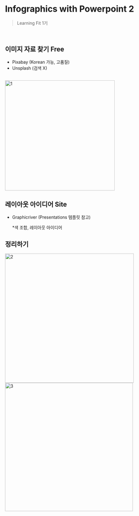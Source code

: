 # Infographics with Powerpoint 2

> Learning Fit 1기

<br>

## 이미지 자료 찾기 Free

- Pixabay (Korean 가능, 고품질)
- Unsplash (검색 X)

<br>

<img width="362" alt="1" src="https://user-images.githubusercontent.com/57430754/81922743-80f25200-9617-11ea-8d87-efb4fc41a639.PNG">

<br>

## 레이아웃 아이디어 Site

- Graphicriver (Presentations 템플릿 참고)

  *색 조합, 레이아웃 아이디어

## 정리하기

<img width="425" alt="2" src="https://user-images.githubusercontent.com/57430754/81922747-82237f00-9617-11ea-988c-f62ec7f71f5d.PNG">

<br>

<img width="422" alt="3" src="https://user-images.githubusercontent.com/57430754/81922753-85b70600-9617-11ea-844f-5624620f5010.PNG">